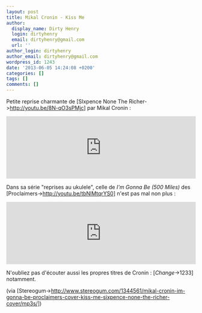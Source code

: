 ```yaml
---
layout: post
title: Mikal Cronin - Kiss Me
author:
  display_name: Dirty Henry
  login: dirtyhenry
  email: dirtyhenry@gmail.com
  url: ''
author_login: dirtyhenry
author_email: dirtyhenry@gmail.com
wordpress_id: 1243
date: '2013-06-05 14:24:08 +0200'
categories: []
tags: []
comments: []
---
```

Petite reprise charmante de [SIxpence None The Richer->http://youtu.be/8N-qO3sPMjc] par Mikal Cronin :

<iframe width="100%" height="166" scrolling="no" frameborder="no" src="https://w.soundcloud.com/player/?url=http%3A%2F%2Fapi.soundcloud.com%2Ftracks%2F91286700&show_artwork=false"></iframe>

Dans sa série "reprises au ukulele", celle de *I'm Gonna Be (500 Miles)* des [Proclaimers->http://youtu.be/tbNlMtqrYS0] n'est pas mal non plus : 

<iframe width="100%" height="166" scrolling="no" frameborder="no" src="https://w.soundcloud.com/player/?url=http%3A%2F%2Fapi.soundcloud.com%2Ftracks%2F91286699&show_artwork=false"></iframe>

N'oubliez pas d'écouter aussi les propres titres de Cronin : [*Change*->1233] notamment.

(via [Stereogum->http://www.stereogum.com/1344561/mikal-cronin-im-gonna-be-proclaimers-cover-kiss-me-sixpence-none-the-richer-cover/mp3s/])
